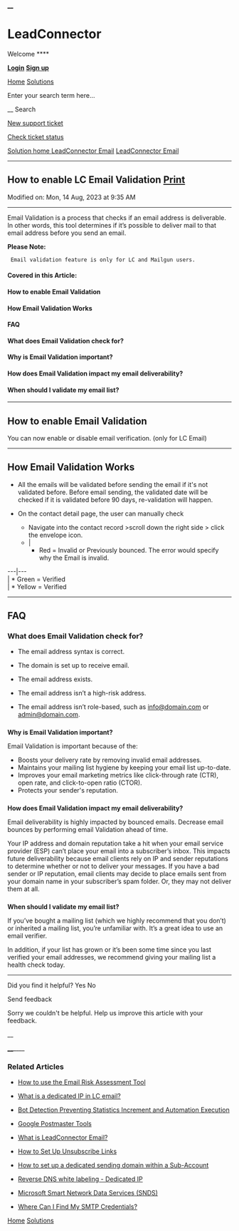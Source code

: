 [__](/support/home)

# LeadConnector

Welcome ****

**[**Login**](/support/login)**  **[**Sign up**](/support/signup)**

[Home](/support/home) [Solutions](/support/solutions)

Enter your search term here...

__ Search 

[ New support ticket  ](/support/tickets/new "New support ticket")

[ Check ticket status ](/support/tickets "Check ticket status")

[ Solution home ](/support/solutions) [LeadConnector Email](/support/solutions/48000454677) [LeadConnector Email](/support/solutions/folders/48000687936)

********

## How to enable LC Email Validation [ Print ](javascript:print\(\); "Print this Article")

Modified on: Mon, 14 Aug, 2023 at 9:35 AM

* * *

Email Validation is a process that checks if an email address is deliverable. In other words, this tool determines if it’s possible to deliver mail to that email address before you send an email.

**Please Note:**

     Email validation feature is only for LC and Mailgun users. 

#### **Covered in this Article:**

#### **How to enable Email Validation**

#### **How Email Validation Works**

####   
**FAQ**

####  What does Email Validation check for?

#### Why is Email Validation important?

#### How does Email Validation impact my email deliverability?

#### When should I validate my email list?

* * *

## **How to enable Email Validation**

You can now enable or disable email verification. (only for LC Email)

[](https://s3.amazonaws.com/cdn.freshdesk.com/data/helpdesk/attachments/production/155005160131/original/DvPxmJDWQhOQ5md8MuYuHOloQzYtCJrRkA.png?1692023700)

* * *

## **How Email Validation Works**

  * All the emails will be validated before sending the email if it's not validated before. Before email sending, the validated date will be checked if it is validated before 90 days, re-validation will happen.  

  * On the contact detail page, the user can manually check
    * Navigate into the contact record >scroll down the right side > click the envelope icon.
    * [](https://s3.amazonaws.com/cdn.freshdesk.com/data/helpdesk/attachments/production/155003776708/original/R1rozYmn0CPojrZXr8BLaDNpfQ6Ymc-7cQ.png?1690410736)| 
      * Red = Invalid or Previously bounced. The error would specify why the Email is invalid.  

---|---  
[](https://s3.amazonaws.com/cdn.freshdesk.com/data/helpdesk/attachments/production/155003776726/original/m74lY6sAcoHp45jQ6GvechtsWZ_TxS5hiA.png?1690410763)| 
      * Green = Verified  
[](https://s3.amazonaws.com/cdn.freshdesk.com/data/helpdesk/attachments/production/155003776722/original/rDyXKV_4Tr5hn6mk183Ej8PSXo5kxqTg-A.png?1690410757)| 
      * Yellow = Verified  

* * *

## **FAQ**

### **What does Email Validation check for?**

  * The email address syntax is correct.

  * The domain is set up to receive email.

  * The email address exists.

  * The email address isn’t a high-risk address.

  * The email address isn’t role-based, such as info@domain.com or admin@domain.com.

###   
**Why is Email Validation important?**

Email Validation is important because of the:

  * Boosts your delivery rate by removing invalid email addresses.
  * Maintains your mailing list hygiene by keeping your email list up-to-date.
  * Improves your email marketing metrics like click-through rate (CTR), open rate, and click-to-open ratio (CTOR).
  * Protects your sender's reputation.

###   
**How does Email Validation impact my email deliverability?**

Email deliverability is highly impacted by bounced emails. Decrease email bounces by performing email Validation ahead of time.

Your IP address and domain reputation take a hit when your email service provider (ESP) can’t place your email into a subscriber’s inbox. This impacts future deliverability because email clients rely on IP and sender reputations to determine whether or not to deliver your messages. If you have a bad sender or IP reputation, email clients may decide to place emails sent from your domain name in your subscriber’s spam folder. Or, they may not deliver them at all.

###   
**When should I validate my email list?**

If you’ve bought a mailing list (which we highly recommend that you don’t) or inherited a mailing list, you’re unfamiliar with. It’s a great idea to use an email verifier.

In addition, if your list has grown or it’s been some time since you last verified your email addresses, we recommend giving your mailing list a health check today.

* * *

Did you find it helpful? Yes No

Send feedback

Sorry we couldn't be helpful. Help us improve this article with your feedback.

__

[__]()____

### Related Articles

  * [How to use the Email Risk Assessment Tool](/support/solutions/articles/155000000576-how-to-use-the-email-risk-assessment-tool)

  * [What is a dedicated IP in LC email?](/support/solutions/articles/155000001160-what-is-a-dedicated-ip-in-lc-email-)

  * [Bot Detection Preventing Statistics Increment and Automation Execution](/support/solutions/articles/155000002956-bot-detection-preventing-statistics-increment-and-automation-execution)

  * [Google Postmaster Tools](/support/solutions/articles/155000003820-google-postmaster-tools)

  * [What is LeadConnector Email?](/support/solutions/articles/48001225442-what-is-leadconnector-email-)

  * [How to Set Up Unsubscribe Links](/support/solutions/articles/48001226926-how-to-set-up-unsubscribe-links)

  * [How to set up a dedicated sending domain within a Sub-Account](/support/solutions/articles/48001226590-how-to-set-up-a-dedicated-sending-domain-within-a-sub-account)

  * [Reverse DNS white labeling - Dedicated IP](/support/solutions/articles/155000001162-reverse-dns-white-labeling-dedicated-ip)

  * [Microsoft Smart Network Data Services (SNDS)](/support/solutions/articles/155000003679-microsoft-smart-network-data-services-snds-)

  * [Where Can I Find My SMTP Credentials?](/support/solutions/articles/155000002133-where-can-i-find-my-smtp-credentials-)

[Home](/support/home) [Solutions](/support/solutions)

